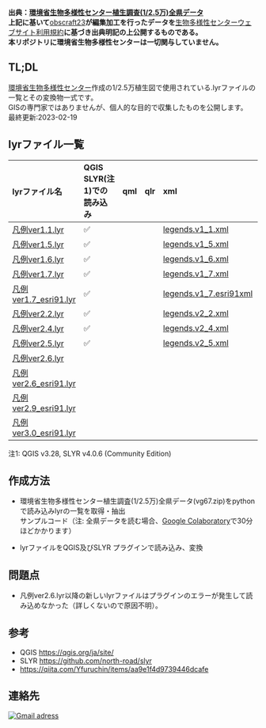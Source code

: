 **出典：[環境省生物多様性センター植生調査(1/2.5万)全県データ](http://gis.biodic.go.jp/webgis/sc-025.html?kind=vg67)** <br>
**上記に基いて**[obscraft23](https://github.com/obscraft23)**が編集加工を行ったデータを**[生物多様性センターウェブサイト利用規約](https://www.biodic.go.jp/copyright/terms_of_service.html)**に基づき出典明記の上公開するものである。** <br>
**本リポジトリに環境省生物多様性センターは一切関与していません。** <br>

## TL;DL

[環境省生物多様性センター](https://www.biodic.go.jp/)作成の1/2.5万植生図で使用されている.lyrファイルの一覧とその変換物一式です。<br>
GISの専門家ではありませんが、個人的な目的で収集したものを公開します。<br>
最終更新:2023-02-19

## lyrファイル一覧
| lyrファイル名 | QGIS SLYR(注1)での読み込み |  qml | qlr | xml | png |
|:------ |:------ |:------ |:------ |:------ |:------ |
|[凡例ver1.1.lyr](lyr/凡例ver1.1.lyr)| :white_check_mark: | | | [legends.v1_1.xml](xml/legends.v1_1.xml)| [png.legends.v1_1](png/png.legends.v1_1) |
|[凡例ver1.5.lyr](lyr/凡例ver1.5.lyr)| :white_check_mark: | | | [legends.v1_5.xml](xml/legends.v1_5.xml)| [png.legends.v1_5](png/png.legends.v1_5)|
|[凡例ver1.6.lyr](lyr/凡例ver1.6.lyr)| :white_check_mark: | | | [legends.v1_6.xml](xml/legends.v1_6.xml)| [png.legends.v1_6](png/png.legends.v1_6)|
|[凡例ver1.7.lyr](lyr/凡例ver1.7.lyr)| :white_check_mark:| | | [legends.v1_7.xml](xml/legends.v1_7.xml)| [png.legends.v1_7](png/png.legends.v1_7)|
|[凡例ver1.7_esri91.lyr](lyr/凡例ver1.7_esri91.lyr)| :white_check_mark:| | | [legends.v1_7.esri91xml](xml/legends.v1_7.esri91.xml)| [png.legends.v1_7.esri91](png/png.legends.v1_7.esri91)|
|[凡例ver2.2.lyr](lyr/凡例ver2.2.lyr)| :white_check_mark:| | | [legends.v2_2.xml](xml/legends.v2_2.xml)| [png.legends.v2_2](png/png.legends.v2_2)|
|[凡例ver2.4.lyr](lyr/凡例ver2.4.lyr)| :white_check_mark:| | | [legends.v2_4.xml](xml/legends.v2_4.xml)| [png.legends.v2_4](png/png.legends.v2_4)|
|[凡例ver2.5.lyr](lyr/凡例ver2.5.lyr)| :white_check_mark:| | | [legends.v2_5.xml](xml/legends.v2_5.xml)| [png.legends.v2_5](png/png.legends.v2_5)|
|[凡例ver2.6.lyr](lyr/凡例ver2.6.lyr)| | | | | |
|[凡例ver2.6_esri91.lyr](lyr/凡例ver2.6_esri91.lyr)| | | | | |
|[凡例ver2.9_esri91.lyr](lyr/凡例ver2.9_esri91.lyr)| | | | | |
|[凡例ver3.0_esri91.lyr](lyr/凡例ver3.0_esri91.lyr)| | | | | |

注1: QGIS v3.28, SLYR v4.0.6 (Community Edition)

## 作成方法

+ 環境省生物多様性センター植生調査(1/2.5万)全県データ(vg67.zip)をpythonで読み込みlyrの一覧を取得・抽出<br>
サンプルコード（注: 全県データを読む場合、[Google Colaboratory](https://colab.research.google.com/?hl=ja)で30分ほどかかります）

+ lyrファイルをQGIS及びSLYR プラグインで読み込み、変換

## 問題点
+ 凡例ver2.6.lyr以降の新しいlyrファイルはプラグインのエラーが発生して読み込めなかった（詳しくないので原因不明）。

## 参考
+ QGIS https://qgis.org/ja/site/
+ SLYR https://github.com/north-road/slyr
+ https://qiita.com/Yfuruchin/items/aa9e1f4d9739446dcafe

## 連絡先

[![Gmail adress](https://img.shields.io/badge/Gmail-D14836?style=for-the-badge&logo=gmail&logoColor=white)](obscraft23@gmail.com)
